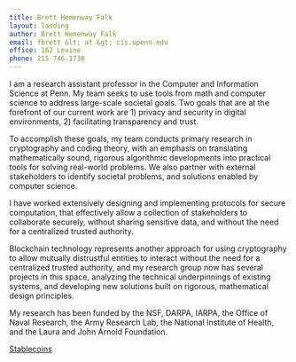 ```yaml
---
title: Brett Hemenway Falk
layout: landing
author: Brett Hemenway Falk
email: fbrett &lt; at &gt; cis.upenn.edu
office: 162 Levine
phone: 215-746-1738
---
```


I am a research assistant professor in the Computer and Information Science at Penn.  My team seeks to use tools from math and computer science to address large-scale societal goals.  Two goals that are at the forefront of our current work are 1) privacy and security in digital environments, 2) facilitating transparency and trust.

To accomplish these goals, my team conducts primary research in cryptography and coding theory, with an emphasis on translating mathematically sound, rigorous algorithmic developments into practical tools for solving real-world problems.  We also partner with external stakeholders to identify societal problems, and solutions enabled by computer science.

I have worked extensively designing and implementing protocols for secure computation, that effectively allow a collection of stakeholders to collaborate securely, without sharing sensitive data, and without the need for a centralized trusted authority.

Blockchain technology represents another approach for using cryptography to allow mutually distrustful entities to interact without the need for a centralized trusted authority, and my research group now has several projects in this space, analyzing the technical underpinnings of existing systems, and developing new solutions built on rigorous, mathematical design principles.

My research has been funded by the NSF, DARPA, IARPA, the Office of Naval Research, the Army Research Lab, the National Institute of Health, and the Laura and John Arnold Foundation.

[Stablecoins](stablecoins.html)
